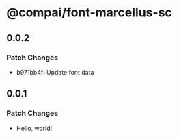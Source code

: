 # @compai/font-marcellus-sc

## 0.0.2

### Patch Changes

- b971bb4f: Update font data

## 0.0.1

### Patch Changes

- Hello, world!
